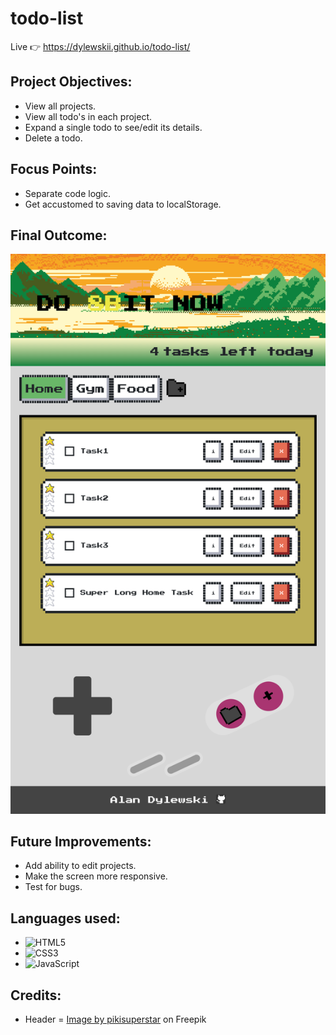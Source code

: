 # todo-list

Live 👉 https://dylewskii.github.io/todo-list/

## Project Objectives:
- View all projects.
- View all todo's in each project.
- Expand a single todo to see/edit its details.
- Delete a todo.

## Focus Points:
- Separate code logic.
- Get accustomed to saving data to localStorage.

## Final Outcome:
![project outcome](src/assets/images/todo-list-final.png)

## Future Improvements:
- Add ability to edit projects.
- Make the screen more responsive.
- Test for bugs.

## Languages used:
- ![HTML5](https://img.shields.io/badge/html5-%23E34F26.svg?style=for-the-badge&logo=html5&logoColor=white)   
- ![CSS3](https://img.shields.io/badge/css3-%231572B6.svg?style=for-the-badge&logo=css3&logoColor=white)   
- ![JavaScript](https://img.shields.io/badge/javascript-%23323330.svg?style=for-the-badge&logo=javascript&logoColor=%23F7DF1E)


## Credits:
- Header = <a href="https://www.freepik.com/free-vector/pixel-art-rural-landscape-background_49685500.htm">Image by pikisuperstar</a> on Freepik
